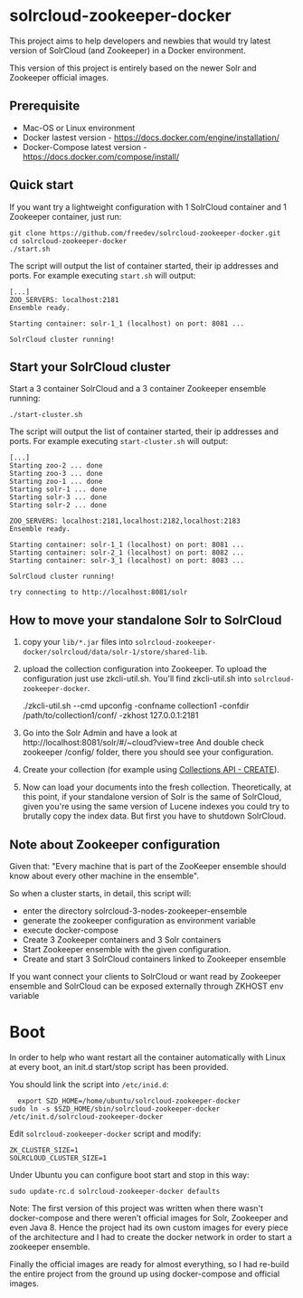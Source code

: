 solrcloud-zookeeper-docker
================

This project aims to help developers and newbies that would try latest version of SolrCloud (and Zookeeper) in a Docker environment.

This version of this project is entirely based on the newer Solr and Zookeeper official images. 

## Prerequisite

 * Mac-OS or Linux environment
 * Docker lastest version - https://docs.docker.com/engine/installation/
 * Docker-Compose latest version - https://docs.docker.com/compose/install/

## Quick start

If you want try a lightweight configuration with 1 SolrCloud container and 1 Zookeeper container, just run:

  	git clone https://github.com/freedev/solrcloud-zookeeper-docker.git
    cd solrcloud-zookeeper-docker
    ./start.sh

The script will output the list of container started, their ip addresses and ports. For example executing `start.sh` will output:

    [...]
    ZOO_SERVERS: localhost:2181
    Ensemble ready.

    Starting container: solr-1_1 (localhost) on port: 8081 ...

    SolrCloud cluster running!

## Start your SolrCloud cluster
    
Start a 3 container SolrCloud and a 3 container Zookeeper ensemble running:

    ./start-cluster.sh
    
The script will output the list of container started, their ip addresses and ports. For example executing `start-cluster.sh` will output:

    [...]
    Starting zoo-2 ... done
    Starting zoo-3 ... done
    Starting zoo-1 ... done
    Starting solr-1 ... done
    Starting solr-3 ... done
    Starting solr-2 ... done

    ZOO_SERVERS: localhost:2181,localhost:2182,localhost:2183
    Ensemble ready.

    Starting container: solr-1_1 (localhost) on port: 8081 ...
    Starting container: solr-2_1 (localhost) on port: 8082 ...
    Starting container: solr-3_1 (localhost) on port: 8083 ...

    SolrCloud cluster running!

    try connecting to http://localhost:8081/solr

## How to move your standalone Solr to SolrCloud

1. copy your `lib/*.jar` files into `solrcloud-zookeeper-docker/solrcloud/data/solr-1/store/shared-lib`.

2. upload the collection configuration into Zookeeper.
To upload the configuration just use zkcli-util.sh.
You'll find zkcli-util.sh into `solrcloud-zookeeper-docker`.

    ./zkcli-util.sh --cmd upconfig -confname collection1 -confdir /path/to/collection1/conf/ -zkhost 127.0.0.1:2181

3. Go into the Solr Admin and have a look at http://localhost:8081/solr/#/~cloud?view=tree
And double check zookeeper /config/ folder, there you should see your configuration.

4. Create your collection (for example using [Collections API - CREATE](https://cwiki.apache.org/confluence/display/solr/Collections+API#CollectionsAPI-CREATE:CreateaCollection)).

5. Now can load your documents into the fresh collection. Theoretically, at this point, if your standalone version of Solr is the same of SolrCloud, given you're using the same version of Lucene indexes you could try to brutally copy the index data. But first you have to shutdown SolrCloud.

## Note about Zookeeper configuration
Given that: "Every machine that is part of the ZooKeeper ensemble should know about every other machine in the ensemble". 

So when a cluster starts, in detail, this script will:

- enter the directory solrcloud-3-nodes-zookeeper-ensemble
- generate the zookeeper configuration as environment variable
- execute docker-compose
- Create 3 Zookeeper containers and 3 Solr containers
- Start Zookeeper ensemble with the given configuration.
- Create and start 3 SolrCloud containers linked to Zookeeper ensemble

If you want connect your clients to SolrCloud or want read by Zookeeper ensemble and SolrCloud can be exposed externally through ZKHOST env variable

# Boot
In order to help who want restart all the container automatically with Linux at every boot, an init.d start/stop script has been provided. 

You should link the script into `/etc/inid.d`:

	  export SZD_HOME=/home/ubuntu/solrcloud-zookeeper-docker
    sudo ln -s $SZD_HOME/sbin/solrcloud-zookeeper-docker /etc/init.d/solrcloud-zookeeper-docker
    
Edit `solrcloud-zookeeper-docker` script and modify:

    ZK_CLUSTER_SIZE=1
    SOLRCLOUD_CLUSTER_SIZE=1
    
Under Ubuntu you can configure boot start and stop in this way:
    
    sudo update-rc.d solrcloud-zookeeper-docker defaults
    
Note:
The first version of this project was written when there wasn't docker-compose and there weren't official images for Solr, Zookeeper and even Java 8. Hence the project had its own custom images for every piece of the architecture and I had to create the docker network in order to start a zookeeper ensemble. 

Finally the official images are ready for almost everything, so I had re-build the entire project from the ground up using docker-compose and official images.

